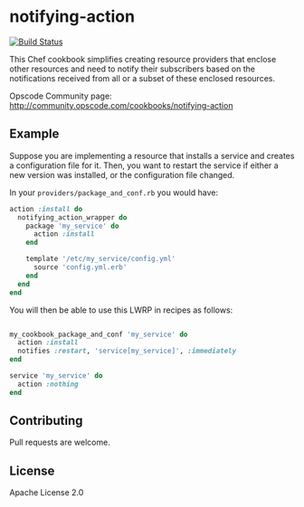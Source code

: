 # notifying-action

[![Build Status](https://travis-ci.org/clearstorydata-cookbooks/notifying-action.svg?branch=master)](https://travis-ci.org/clearstorydata-cookbooks/notifying-action)

This Chef cookbook simplifies creating resource providers that enclose other resources and need to
notify their subscribers based on the notifications received from all or a subset of these
enclosed resources.

Opscode Community page: http://community.opscode.com/cookbooks/notifying-action

## Example

Suppose you are implementing a resource that installs a service
and creates a configuration file for it. Then, you want to restart the service if either a new
version was installed, or the configuration file changed.

In your `providers/package_and_conf.rb` you would have:

```ruby
action :install do
  notifying_action_wrapper do
    package 'my_service' do
      action :install
    end

    template '/etc/my_service/config.yml'
      source 'config.yml.erb'
    end
  end
end
```

You will then be able to use this LWRP in recipes as follows:

```ruby

my_cookbook_package_and_conf 'my_service' do
  action :install
  notifies :restart, 'service[my_service]', :immediately
end

service 'my_service' do
  action :nothing
end
```


## Contributing

Pull requests are welcome.

## License

Apache License 2.0
